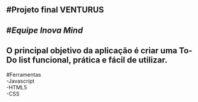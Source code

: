 #Projeto final VENTURUS
---
#*Equipe Inova Mind*
---
O principal objetivo da aplicação é criar uma To-Do list funcional, prática e fácil de utilizar.
---

#Ferramentas
<br>
-Javascript
<br>
-HTML5
<br>
-CSS
